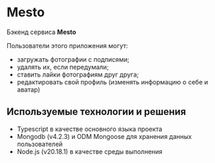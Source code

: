 # Mesto
Бэкенд сервиса **Mesto**  

Пользователи этого приложения могут:
- загружать фотографии с подписями;
- удалять их, если передумали;
- ставить лайки фотографиям друг друга;
- редактировать свой профиль (изменять информацию о себе и аватар)

## Используемые технологии и решения
- Typescript в качестве основного языка проекта
- Mongodb (v4.2.3) и ODM Mongoose для хранения данных пользователей
- Node.js (v20.18.1) в качестве среды выполнения
